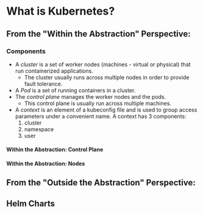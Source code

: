 # What is Kubernetes?

## From the "Within the Abstraction" Perspective:

### Components

* A *cluster* is a set of worker nodes (machines - virtual or physical) that run containerized applications.
    * The cluster usually runs across multiple nodes in order to provide fault tolerance.
* A *Pod* is a set of running containers in a cluster.
* The *control plane* manages the worker nodes and the pods.
    * This control plane is usually run across multiple machines.
* A *context* is an element of a kubeconfig file and is used to group access parameters under a convenient name. A
  context has 3 components:
    1. cluster
    2. namespace
    3. user

#### Within the Abstraction: Control Plane

#### Within the Abstraction: Nodes

## From the "Outside the Abstraction" Perspective:

## Helm Charts
